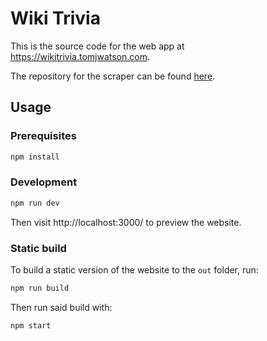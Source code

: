 # Wiki Trivia

This is the source code for the web app at https://wikitrivia.tomjwatson.com.

The repository for the scraper can be found [here](https://github.com/tom-james-watson/wikitrivia).

## Usage

### Prerequisites

```bash
npm install
```

### Development

```bash
npm run dev
```

Then visit http://localhost:3000/ to preview the website.

### Static build

To build a static version of the website to the `out` folder, run:

```bash
npm run build
```

Then run said build with:

```bash
npm start
```
